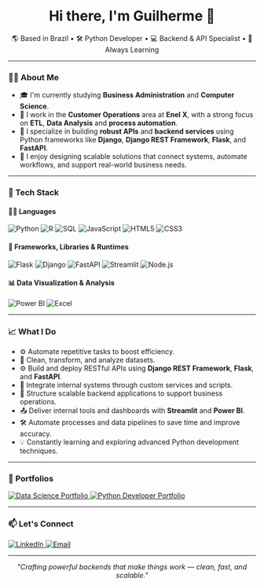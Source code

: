 <h1 align="center">Hi there, I'm Guilherme 👋</h1>

<p align="center">
   🌎 Based in Brazil • 🛠️ Python Developer • 💻 Backend & API Specialist • 🚀 Always Learning
</p>

---

### 👨‍💻 About Me

- 🎓 I'm currently studying **Business Administration** and **Computer Science**.
- 💼 I work in the **Customer Operations** area at **Enel X**, with a strong focus on **ETL**, **Data Analysis** and **process automation**.
- 🧩 I specialize in building **robust APIs** and **backend services** using Python frameworks like **Django**, **Django REST Framework**, **Flask**, and **FastAPI**.
- 🔧 I enjoy designing scalable solutions that connect systems, automate workflows, and support real-world business needs.


---

### 🧰 Tech Stack

#### 👨‍💻 Languages  
![Python](https://img.shields.io/badge/Python-3776AB?style=for-the-badge&logo=python&logoColor=white)
![R](https://img.shields.io/badge/R-276DC3?style=for-the-badge&logo=r&logoColor=white)
![SQL](https://img.shields.io/badge/SQL-4479A1?style=for-the-badge&logo=mysql&logoColor=white)
![JavaScript](https://img.shields.io/badge/JavaScript-F7DF1E?style=for-the-badge&logo=javascript&logoColor=black)
![HTML5](https://img.shields.io/badge/HTML5-E34F26?style=for-the-badge&logo=html5&logoColor=white)
![CSS3](https://img.shields.io/badge/CSS3-1572B6?style=for-the-badge&logo=css3&logoColor=white)

#### 🧱 Frameworks, Libraries & Runtimes 
![Flask](https://img.shields.io/badge/Flask-000000?style=for-the-badge&logo=flask&logoColor=white)
![Django](https://img.shields.io/badge/Django-092E20?style=for-the-badge&logo=django&logoColor=white)
![FastAPI](https://img.shields.io/badge/FastAPI-009688?style=for-the-badge&logo=fastapi&logoColor=white)
![Streamlit](https://img.shields.io/badge/Streamlit-FF4B4B?style=for-the-badge&logo=streamlit&logoColor=white)
![Node.js](https://img.shields.io/badge/Node.js-339933?style=for-the-badge&logo=nodedotjs&logoColor=white)

#### 📊 Data Visualization & Analysis  
![Power BI](https://img.shields.io/badge/Power%20BI-F2C811?style=for-the-badge&logo=powerbi&logoColor=black)
![Excel](https://img.shields.io/badge/Excel-217346?style=for-the-badge&logo=microsoft-excel&logoColor=white)

---

### 📈 What I Do

- ⚙️ Automate repetitive tasks to boost efficiency.
- 📑 Clean, transform, and analyze datasets.
- ⚙️ Build and deploy RESTful APIs using **Django REST Framework**, **Flask**, and **FastAPI**.
- 🔁 Integrate internal systems through custom services and scripts.
- 🧠 Structure scalable backend applications to support business operations.
- 📤 Deliver internal tools and dashboards with **Streamlit** and **Power BI**.
- 🛠️ Automate processes and data pipelines to save time and improve accuracy.
- 💡 Constantly learning and exploring advanced Python development techniques.

---

### 💼 Portfolios
<p align="left"> 
  <a href="https://github.com/GuilhermeSouza96/DataScience-Portfolio/tree/main" target="_blank"> 
    <img src="https://img.shields.io/badge/Data%20Science-24292F?style=for-the-badge&logo=github&logoColor=white" alt="Data Science Portfolio"> 
  </a> <a href="https://github.com/GuilhermeSouza96/PythonDeveloper-Portfolio" target="_blank"> 
    <img src="https://img.shields.io/badge/Python%20Developer-24292F?style=for-the-badge&logo=github&logoColor=white" alt="Python Developer Portfolio"> 
  </a> 
</p>

---

### 📫 Let's Connect

<p align="left">
  <a href="https://www.linkedin.com/in/guilherme-souza-de-albuquerque/" target="_blank">
    <img src="https://img.shields.io/badge/LinkedIn-0A66C2?style=for-the-badge&logo=linkedin&logoColor=white" alt="LinkedIn">
  </a>
  <a href="mailto:guilherme.souza.albuquerque96@gmail.com" target="_blank">
    <img src="https://img.shields.io/badge/Email-333333?style=for-the-badge&logo=gmail&logoColor=white" alt="Email">
  </a>
</p>

---

<p align="center">
  <em>"Crafting powerful backends that make things work — clean, fast, and scalable."</em>
</p>
